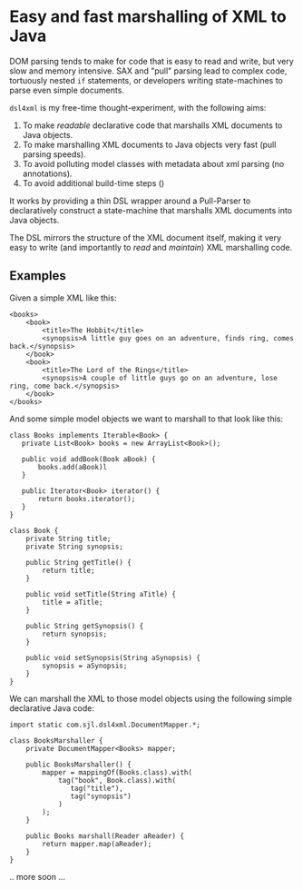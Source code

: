 # Easy and fast marshalling of XML to Java

DOM parsing tends to make for code that is easy to read and write, but very slow and memory intensive. SAX and "pull" parsing lead to complex code, tortuously nested `if` statements, or developers writing state-machines to parse even simple documents.

`dsl4xml` is my free-time thought-experiment, with the following aims:

1. To make _readable_ declarative code that marshalls XML documents to Java objects.
2. To make marshalling XML documents to Java objects very fast (pull parsing speeds).
3. To avoid polluting model classes with metadata about xml parsing (no annotations).
4. To avoid additional build-time steps ()

It works by providing a thin DSL wrapper around a Pull-Parser to declaratively construct a state-machine that marshalls XML documents into Java objects. 

The DSL mirrors the structure of the XML document itself, making it very easy to write (and importantly to _read_ and _maintain_) XML marshalling code.

## Examples

Given a simple XML like this:

	<books>
	    <book>
	        <title>The Hobbit</title>
	        <synopsis>A little guy goes on an adventure, finds ring, comes back.</synopsis>
	    </book>
	    <book>
	        <title>The Lord of the Rings</title>
	        <synopsis>A couple of little guys go on an adventure, lose ring, come back.</synopsis>
	    </book>
	</books>

And some simple model objects we want to marshall to that look like this:

    class Books implements Iterable<Book> {
       private List<Book> books = new ArrayList<Book>();
       
       public void addBook(Book aBook) {
           books.add(aBook)l
       }
       
       public Iterator<Book> iterator() {
           return books.iterator();
       }
    }
    
    class Book {
    	private String title;
    	private String synopsis;
    	
    	public String getTitle() {
    	    return title;
    	}
    	
    	public void setTitle(String aTitle) {
    	    title = aTitle;
    	}
    	
    	public String getSynopsis() {
    	    return synopsis;
    	}
    	
    	public void setSynopsis(String aSynopsis) {
    	    synopsis = aSynopsis;
    	}
    }

We can marshall the XML to those model objects using the following simple declarative Java code:

    import static com.sjl.dsl4xml.DocumentMapper.*;

    class BooksMarshaller {
	    private DocumentMapper<Books> mapper;

	    public BooksMarshaller() {
	        mapper = mappingOf(Books.class).with(
		        tag("book", Book.class).with(
	               tag("title"),
	               tag("synopsis")
			    )
		    );
	    }

        public Books marshall(Reader aReader) {
            return mapper.map(aReader);
	    }
	}
	
.. more soon ...